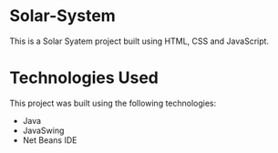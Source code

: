 # Solar-System
This is a Solar Syatem project built using HTML, CSS and JavaScript. 

# Technologies Used
This project was built using the following technologies:
* Java
* JavaSwing
* Net Beans IDE

